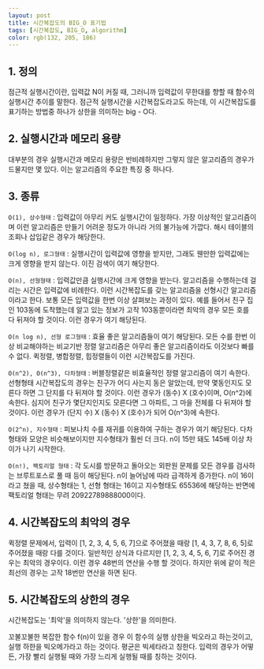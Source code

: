 ```yaml
---
layout: post
title: 시간복잡도의 BIG_O 표기법
tags: [시간복잡도, BIG_O, algorithm]
color: rgb(132, 205, 186)
---
```


## 1. 정의
점근적 실행시간이란, 입력값 N이 커질 때, 그러니까 입력값이 무한대를 향할 때 함수의 실행시간 추이를 말한다. 점근적 실행시간을 시간복잡도라고도 하는데, 이 시간복잡도를 표기하는 방법중 하나가 상한을 의미하는 big - O다.

## 2. 실행시간과 메모리 용량
대부분의 경우 실행시간과 메모리 용량은 반비례하지만 그렇지 않은 알고리즘의 경우가 드물지만 몇 있다. 이는 알고리즘의 주요한 특징 중 하나다.

## 3. 종류
```O(1), 상수형태``` : 입력값이 아무리 커도 실행시간이 일정하다. 가장 이상적인 알고리즘이며 이런 알고리즘은 만들기 어려운 정도가 아니라 거의 불가능에 가깝다. 해시 테이블의 조회나 삽입같은 경우가 해당한다.

```O(log n), 로그형태``` : 실행시간이 입력값에 영향을 받지만, 그래도 웬만한 입력값에는 크게 영향을 받지 않는다. 이진 검색이 여기 해당한다.

```O(n), 선형형태``` : 입력값만큼 실행시간에 크게 영향을 받는다. 알고리즘을 수행하는데 걸리는 시간은 입력값에 비례한다. 이런 시간복잡도를 갖는 알고리즘을 선형시간 알고리즘이라고 한다. 보통 모든 입력값을 한번 이상 살펴보는 과정이 있다. 예를 들어서 친구 집인 103동에 도착했는데 알고 있는 정보가 고작 103동뿐이라면 최악의 경우 모든 호를 다 뒤져야 할 것이다. 이런 경우가 여기 해당된다. 

```O(n log n), 선형 로그형태``` : 효율 좋은 알고리즘들이 여기 해당된다. 모든 수를 한번 이상 비교해야하는 비교기반 정렬 알고리즘은 아무리 좋은 알고리즘이라도 이것보다 빠를 수 없다. 퀵정렬, 병합정렬, 힙정렬들이 이런 시간복잡도를 가진다.

```O(n^2), O(n^3), 다차형태``` : 버블정렬같은 비효율적인 정렬 알고리즘이 여기 속한다. 선형형태 시간복잡도의 경우는 친구가 어디 사는지 동은 알았는데, 만약 몇동인지도 모른다 하면 그 단지를 다 뒤져야 할 것이다. 이런 경우가 (동수) X (호수)이며, O(n^2)에 속한다. 심지어 친구가 몇단지인지도 모른다면 그 아파트, 그 마을 전체를 다 뒤져야 할 것이다. 이런 경우가 (단지 수) X (동수) X (호수)가 되어 O(n^3)에 속한다.

```O(2^n), 지수형태``` : 피보나치 수를 재귀를 이용하여 구하는 경우가 여기 해당된다. 다차형태와 모양은 비슷해보이지만 지수형태가 훨씬 더 크다. n이 15만 돼도 145배 이상 차이가 나기 시작한다.

```O(n!), 팩토리얼 형태``` : 각 도시를 방문하고 돌아오는 외판원 문제를 모든 경우를 검사하는 브루트포스로 풀 때 등이 해당된다. n이 늘어남에 따라 급격하게 증가한다. n이 16이라고 쳤을 때, 상수형태는 1, 선형 형태는 16이고 지수형태도 65536에 해당하는 반면에 팩토리얼 형태는 무려 20922789888000이다.

## 4. 시간복잡도의 최악의 경우
퀵정렬 문제에서, 입력이 [1, 2, 3, 4, 5, 6, 7]으로 주어졌을 때랑 [1, 4, 3, 7, 8, 6, 5]로 주어졌을 때랑 다를 것이다. 일반적인 상식과 다르지만 [1, 2, 3, 4, 5, 6, 7]로 주어진 경우는 최악의 경우이다. 이런 경우 48번의 연산을 수행 할 것이다. 하지만 위에 같이 적은 최선의 경우는 고작 18번만 연산을 하면 된다.

## 5. 시간복잡도의 상한의 경우
시간복잡도는 '최악'을 의미하지 않는다. '상한'을 의미한다.

꼬불꼬불한 복잡한 함수 f(n)이 있을 경우 이 함수의 실행 상한을 빅오라고 하는것이고, 실행 하한을 빅오메가라고 하는 것이다. 평균은 빅세타라고 칭한다. 입력의 경우가 어떻든, 가장 빨리 실행될 때와 가장 느리게 실행될 때를 칭하는 것이다.